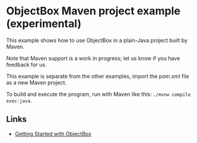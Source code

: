 # ObjectBox Maven project example (experimental)

This example shows how to use ObjectBox in a plain-Java project built by Maven.

Note that Maven support is a work in progress; let us know if you have feedback for us.

This example is separate from the other examples, import the pom.xml file as a new Maven project. 

To build and execute the program, run with Maven like this: `./mvnw compile exec:java`.

## Links
- [Getting Started with ObjectBox](https://docs.objectbox.io/getting-started)
